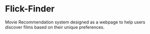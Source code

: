 # Flick-Finder
Movie Recommendation system designed as a webpage to help users discover films based on their unique preferences.
